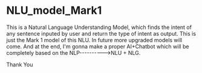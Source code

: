 ﻿# NLU_model_Mark1

This is a Natural Language Understanding Model, which finds the intent of any sentence inputed by user and return the type of intent as output.
This is just the Mark 1 model of this NLU. In future more upgraded models will come.
And at the end, I'm gonna make a proper AI+Chatbot which will be completely based on the NLP---------->NLU + NLG.

Thank You
